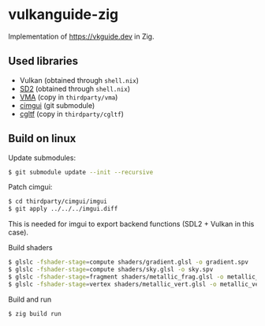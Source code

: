 # vulkanguide-zig

Implementation of https://vkguide.dev in Zig.

## Used libraries
- Vulkan (obtained through `shell.nix`)
- [SD2](https://github.com/libsdl-org/SDL) (obtained through `shell.nix`)
- [VMA](https://github.com/GPUOpen-LibrariesAndSDKs/VulkanMemoryAllocator) (copy in `thirdparty/vma`)
- [cimgui](https://github.com/cimgui/cimgui) (git submodule)
- [cgltf](https://github.com/jkuhlmann/cgltf) (copy in `thirdparty/cgltf`)

## Build on linux
Update submodules:
```bash
$ git submodule update --init --recursive
```

Patch cimgui:
```bash
$ cd thirdparty/cimgui/imgui
$ git apply ../../../imgui.diff 
```
This is needed for imgui to export backend functions (SDL2 + Vulkan in this case).

Build shaders
```bash
$ glslc -fshader-stage=compute shaders/gradient.glsl -o gradient.spv
$ glslc -fshader-stage=compute shaders/sky.glsl -o sky.spv
$ glslc -fshader-stage=fragment shaders/metallic_frag.glsl -o metallic_frag.spv
$ glslc -fshader-stage=vertex shaders/metallic_vert.glsl -o metallic_vert.spv
```

Build and run
```bash
$ zig build run
```
